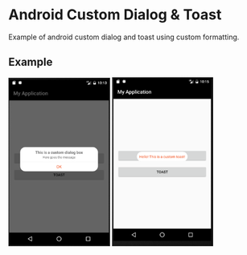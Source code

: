 # Android Custom Dialog & Toast

Example of android custom dialog and toast using custom formatting.


## Example
<img src='https://github.com/bskapital/customDialogToast/blob/master/app/src/main/res/drawable/dialog.png' width='40%' height='40%' /> <img src='https://github.com/bskapital/customDialogToast/blob/master/app/src/main/res/drawable/toast.png' width='40%' height='40%' />

